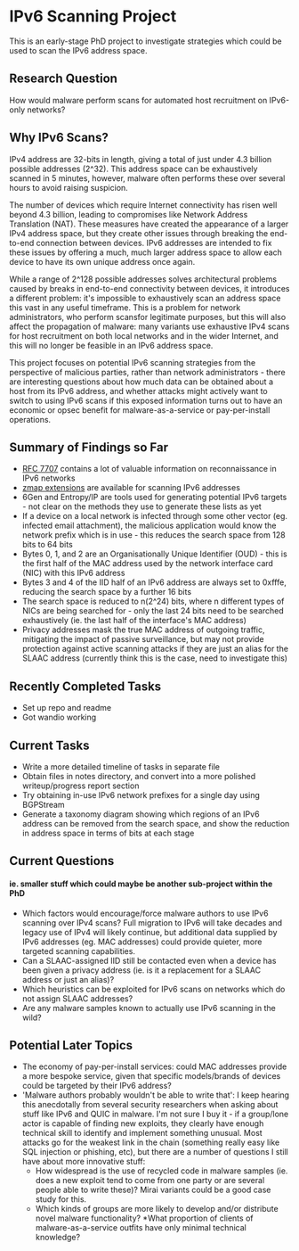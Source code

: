 # IPv6 Scanning Project
This is an early-stage PhD project to investigate strategies which could be used to scan the IPv6 address space.

## Research Question
How would malware perform scans for automated host recruitment on IPv6-only networks?

## Why IPv6 Scans?
IPv4 address are 32-bits in length, giving a total of just under 4.3 billion possible addresses (2^32). This address space can be exhaustively scanned in 5 minutes, however, malware often performs these over several hours to avoid raising suspicion.

The number of devices which require Internet connectivity has risen well beyond 4.3 billion, leading to compromises like Network Address Translation (NAT). These measures have created the appearance of a larger IPv4 address space, but they create other issues through breaking the end-to-end connection between devices. IPv6 addresses are intended to fix these issues by offering a much, much larger address space to allow each device to have its own unique address once again.

While a range of 2^128 possible addresses solves architectural problems caused by breaks in end-to-end connectivity between devices, it introduces a different problem: it's impossible to exhaustively scan an address space this vast in any useful timeframe. This is a problem for network administrators, who perform scansfor legitimate purposes, but this will also affect the propagation of malware: many variants use exhaustive IPv4 scans for host recruitment on both local networks and in the wider Internet, and this will no longer be feasible in an IPv6 address space.

This project focuses on potential IPv6 scanning strategies from the perspective of malicious parties, rather than network administrators - there are interesting questions about how much data can be obtained about a host from its IPv6 address, and whether attacks might actively want to switch to using IPv6 scans if this exposed information turns out to have an economic or opsec benefit for malware-as-a-service or pay-per-install operations.

## Summary of Findings so Far
* [RFC 7707](https://tools.ietf.org/html/rfc7707) contains a lot of valuable information on reconnaissance in IPv6 networks
* [zmap extensions](https://github.com/tumi8/zmap) are available for scanning IPv6 addresses
* 6Gen and Entropy/IP are tools used for generating potential IPv6 targets - not clear on the methods they use to generate these lists as yet
* If a device on a local network is infected through some other vector (eg. infected email attachment), the malicious application would know the network prefix which is in use - this reduces the search space from 128 bits to 64 bits
* Bytes 0, 1, and 2 are an Organisationally Unique Identifier (OUD) - this is the first half of the MAC address used by the network interface card (NIC) with this IPv6 address
* Bytes 3 and 4 of the IID half of an IPv6 address are always set to 0xfffe, reducing the search space by a further 16 bits
* The search space is reduced to n(2^24) bits, where n different types of NICs are being searched for - only the last 24 bits need to be searched exhaustively (ie. the last half of the interface's MAC address)
* Privacy addresses mask the true MAC address of outgoing traffic, mitigating the impact of passive surveillance, but may not provide protection against active scanning attacks if they are just an alias for the SLAAC address (currently think this is the case, need to investigate this)


## Recently Completed Tasks
* Set up repo and readme
* Got wandio working

## Current Tasks
* Write a more detailed timeline of tasks in separate file
* Obtain files in notes directory, and convert into a more polished writeup/progress report section
* Try obtaining in-use IPv6 network prefixes for a single day using BGPStream
* Generate a taxonomy diagram showing which regions of an IPv6 address can be removed from the search space, and show the reduction in address space in terms of bits at each stage

## Current Questions
#### ie. smaller stuff which could maybe be another sub-project within the PhD
* Which factors would encourage/force malware authors to use IPv6 scanning over IPv4 scans? Full migration to IPv6 will take decades and legacy use of IPv4 will likely continue, but additional data supplied by IPv6 addresses (eg. MAC addresses) could provide quieter, more targeted scanning capabilities.
* Can a SLAAC-assigned IID still be contacted even when a device has been given a privacy address (ie. is it a replacement for a SLAAC address or just an alias)?
* Which heuristics can be exploited for IPv6 scans on networks which do not assign SLAAC addresses? 
* Are any malware samples known to actually use IPv6 scanning in the wild?


## Potential Later Topics
* The economy of pay-per-install services: could MAC addresses provide a more bespoke service, given that specific models/brands of devices could be targeted by their IPv6 address?
* 'Malware authors probably wouldn't be able to write that': I keep hearing this anecdotally from several security researchers when asking about stuff like IPv6 and QUIC in malware. I'm not sure I buy it - if a group/lone actor is capable of finding new exploits, they clearly have enough technical skill to identify and implement something unusual. Most attacks go for the weakest link in the chain (something really easy like SQL injection or phishing, etc), but there are a number of questions I still have about more innovative stuff:
	* How widespread is the use of recycled code in malware samples (ie. does a new exploit tend to come from one party or are several people able to write these)? Mirai variants could be a good case study for this.
	* Which kinds of groups are more likely to develop and/or distribute novel malware functionality?
	*What proportion of clients of malware-as-a-service outfits have only minimal technical knowledge?
